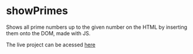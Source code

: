 # showPrimes
 Shows all prime numbers up to the given number on the HTML by inserting them onto the DOM, made with JS.
 
The live project can be acessed [here]()

